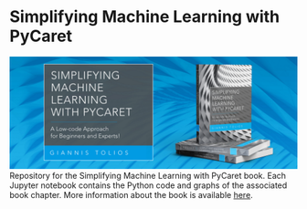# Simplifying Machine Learning with PyCaret
![Banner](img/banner.jpg)
Repository for the Simplifying Machine Learning with PyCaret book. Each Jupyter notebook contains the Python code and graphs of the associated book chapter. More information about the book is available [here](https://leanpub.com/pycaretbook/).
